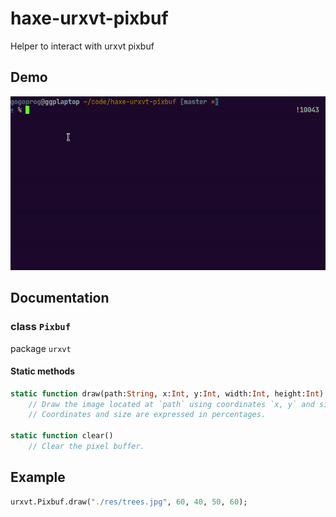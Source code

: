 # haxe-urxvt-pixbuf

Helper to interact with urxvt pixbuf

## Demo

![Image](https://github.com/gogoprog/haxe-urxvt-pixbuf/raw/master/res/demo.gif)

## Documentation

### class `Pixbuf`

package `urxvt`

#### Static methods

```haxe
static function draw(path:String, x:Int, y:Int, width:Int, height:Int)
    // Draw the image located at `path` using coordinates `x, y` and size `width`x`height`.
    // Coordinates and size are expressed in percentages.
  
static function clear()
    // Clear the pixel buffer.
```
## Example

```haxe
urxvt.Pixbuf.draw("./res/trees.jpg", 60, 40, 50, 60);
```
